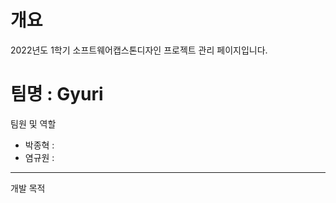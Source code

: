 # 개요

2022년도 1학기 소프트웨어캡스톤디자인 프로젝트 관리 페이지입니다.

# 팀명 : Gyuri
   
   팀원 및 역할

  + 박종혁 :
  + 염규원 :
  ---
  개발 목적
  
